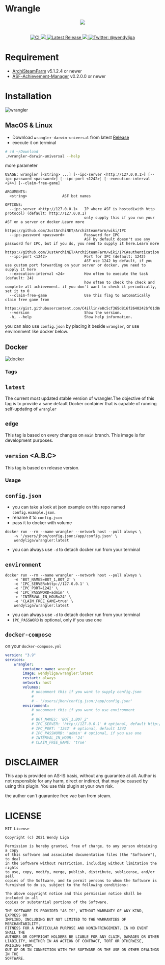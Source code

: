 
# Wrangle

<div align="center">
<img src="assets/wrangle.png">
</div>
<br>
<p align="center">
    <a href="https://github.com/wendyliga/wrangler/actions/workflows/ci.yml">
        <img src="https://github.com/wendyliga/wrangler/actions/workflows/ci.yml/badge.svg" alt="CI" />
    </a>
    <a href="https://hub.docker.com/r/wendyliga/wrangler">
        <img src="https://img.shields.io/github/workflow/status/wendyliga/wrangler/Docker.svg?label=Docker&logo=docker&cacheSeconds=600"/>
    </a>
    <a href="https://github.com/wendyliga/wrangler/releases">
        <img src="https://img.shields.io/github/v/release/wendyliga/wrangler" alt="Latest Release" />
    </a>
    <a href="https://github.com/wendyliga/wrangler/blob/main/LICENSE">
        <img src="https://img.shields.io/github/license/wendyliga/wrangler.svg?label=License&logo=mit&cacheSeconds=2592000" />
    </a>
    <a href="https://twitter.com/wendyliga">
        <img src="https://img.shields.io/badge/contact-@wendyliga-blue.svg?style=flat" alt="Twitter: @wendyliga" />
    </a>
</p>

# Requirement
- [ArchiSteamFarm](https://github.com/JustArchiNET/ArchiSteamFarm) v5.1.2.4 or newer
- [ASF-Achievement-Manager](https://github.com/Ryzhehvost/ASF-Achievement-Manager) v0.2.0.0 or newer

# Installation
![wrangler](assets/preview2.png)
## MacOS & Linux
- Download `wrangler-darwin-universal` from latest [Release](https://github.com/wendyliga/wrangler/releases)
- execute it on terminal

```bash
# cd ~/Download
./wrangler-darwin-universal --help
```

more parameter
```
USAGE: wrangler [<string> ...] [--ipc-server <http://127.0.0.1>] [--ipc-password <password>] [--ipc-port <1242>] [--execution-interval <24>] [--claim-free-game]

ARGUMENTS:
  <string>                ASF bot names

OPTIONS:
  --ipc-server <http://127.0.0.1>   IP where ASF is hosted(with http protocol) (default: http://127.0.0.1)
                                    only supply this if you run your ASF on a server or docker.Learn more
                                    https://github.com/JustArchiNET/ArchiSteamFarm/wiki/IPC
  --ipc-password <password>         Password for IPC
                                    ASF by default doesn't use any password for IPC, but if you do, you need to supply it here.Learn more
                                    https://github.com/JustArchiNET/ArchiSteamFarm/wiki/IPC#authentication
  --ipc-port <1242>                 Port for IPC (default: 1242)
                                    ASF use 1242 by default, if you use custom port forwarding on your server or docker, you need to supply it here
  --execution-interval <24>         How often to execute the task (default: 24)
                                    how often to check the check and complete all achievement. if you don't want to check it periodically, set it to 0
  --claim-free-game                 Use this flag to automatically claim free game from
                                    https://gist.githubusercontent.com/C4illin/e8c5cf365d816f2640242bf01d8d3675/raw/9c64ec3e1c614856e444e69a7b9d4a70dfc6a76f/Steam%2520Codes
  --version                         Show the version.
  -h, --help                        Show help information.
```

you can also use `config.json` by placing it beside `wrangler`, or use environment like docker below.

## Docker
![docker](assets/preview.png)
### Tags
`latest`
---
The current most updated stable version of wrangler.The objective of this tag is to provide a sane default Docker container that is capable of running self-updating of `wrangler`

`edge`
---
This tag is based on every changes on `main` branch. This image is for development purposes.

`version` <A.B.C>
---
This tag is based on release version.

### Usage
`config.json`
---
- you can take a look at json example on this repo named `config.example.json`. 
- rename it to `config.json`
- pass it to docker with volume
```
docker run --rm --name wrangler --network host --pull always \
    -v '/users/jhon/config.json:/app/config.json' \
    wendyliga/wrangler:latest
```
* you can always use `-d` to detach docker run from your terminal

`environment`
---
```
docker run --rm --name wrangler --network host --pull always \
    -e 'BOT_NAMES=BOT_1,BOT_2' \
    -e 'IPC_SERVER=http://127.0.0.1' \
    -e 'IPC_PORT=1242' \
    -e 'IPC_PASSWORD=admin' \
    -e 'INTERVAL_IN_HOUR=24' \
    -e 'CLAIM_FREE_GAME=true' \
    wendyliga/wrangler:latest
```
* you can always use `-d` to detach docker run from your terminal
* `IPC_PASSWORD` is optional, only if you use one

`docker-compose`
---
on your `docker-compose.yml`
```yml
version: "3.9"
services:
    wrangler:
        container_name: wrangler
        image: wendyliga/wrangler:latest
        restart: always
        network: host
        volumes:
            # uncomment this if you want to supply config.json
            #
            # - '/users/jhon/config.json:/app/config.json'
        environment:
            # uncomment this if you want to use environment
            #
            # BOT_NAMES: 'BOT_1,BOT_2'
            # IPC_SERVER: 'http://127.0.0.1' # optional, default http://127.0.0.1
            # IPC_PORT: '1242' # optional, default 1242
            # IPC_PASSWORD: 'admin' # optional, if you use one
            # INTERVAL_IN_HOUR: '24' 
            # CLAIM_FREE_GAME: 'true'
```

# DISCLAIMER
This app is provided on AS-IS basis, without any guarantee at all. Author is not responsible for any harm, direct or indirect, that may be caused by using this plugin. You use this plugin at your own risk.

the author can't guarantee free vac ban from steam.

# LICENSE

```
MIT License

Copyright (c) 2021 Wendy Liga

Permission is hereby granted, free of charge, to any person obtaining a copy
of this software and associated documentation files (the "Software"), to deal
in the Software without restriction, including without limitation the rights
to use, copy, modify, merge, publish, distribute, sublicense, and/or sell
copies of the Software, and to permit persons to whom the Software is
furnished to do so, subject to the following conditions:

The above copyright notice and this permission notice shall be included in all
copies or substantial portions of the Software.

THE SOFTWARE IS PROVIDED "AS IS", WITHOUT WARRANTY OF ANY KIND, EXPRESS OR
IMPLIED, INCLUDING BUT NOT LIMITED TO THE WARRANTIES OF MERCHANTABILITY,
FITNESS FOR A PARTICULAR PURPOSE AND NONINFRINGEMENT. IN NO EVENT SHALL THE
AUTHORS OR COPYRIGHT HOLDERS BE LIABLE FOR ANY CLAIM, DAMAGES OR OTHER
LIABILITY, WHETHER IN AN ACTION OF CONTRACT, TORT OR OTHERWISE, ARISING FROM,
OUT OF OR IN CONNECTION WITH THE SOFTWARE OR THE USE OR OTHER DEALINGS IN THE
SOFTWARE.
```
